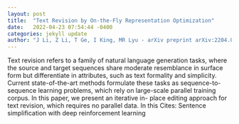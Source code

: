 ```yaml
---
layout: post
title:  "Text Revision by On-the-Fly Representation Optimization"
date:   2022-04-23 07:54:44 -0400
categories: jekyll update
author: "J Li, Z Li, T Ge, I King, MR Lyu - arXiv preprint arXiv:2204.07359, 2022"
---
```

Text revision refers to a family of natural language generation tasks, where the source and target sequences share moderate resemblance in surface form but differentiate in attributes, such as text formality and simplicity. Current state-of-the-art methods formulate these tasks as sequence-to-sequence learning problems, which rely on large-scale parallel training corpus. In this paper, we present an iterative in- place editing approach for text revision, which requires no parallel data. In this Cites: Sentence simplification with deep reinforcement learning